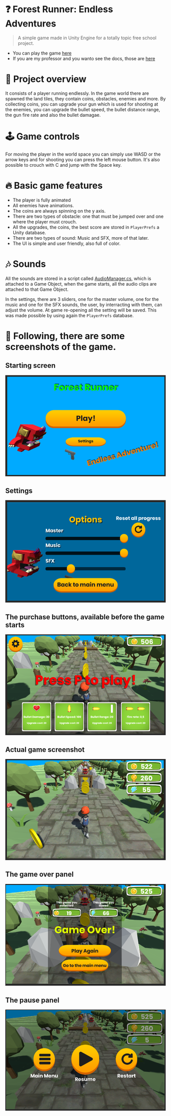 # ❓ Forest Runner: Endless Adventures

> A simple game made in Unity Engine for a totally topic free school project.

- You can play the game [here](https://simmer.io/@paoloBianchessi/forest-runner-endless-adventures)
- If you are my professor and you wanto see the docs, those are [here](https://paolo-05.github.io/ProgettoQuarta/)

# 🔎 Project overview

It consists of a player running endlessly. 
In the game world there are spawned the land tiles, they contain coins, obstacles, enemies and more. 
By collecting coins, you can upgrade your gun which is used for shooting at the enemies, you can upgrade the bullet speed, the bullet distance range, the gun fire rate and also the bullet damagae.

# 🕹️ Game controls

For moving the player in the world space you can simply use WASD or the arrow keys and for shooting you can press the left mouse button. It's also possible to crouch with C and jump with the Space key.

# 🔥 Basic game features

- The player is fully animated
- All enemies have animations.
- The coins are always spinning on the y axis.
- There are two types of obstacle: one that must be jumped over and one where the player must crouch.
- All the upgrades, the coins, the best score are stored in `PlayerPrefs` a Unity database.
- There are two types of sound: Music and SFX, more of that later.
- The UI is simple and user friendly, also full of color.

# 🎶 Sounds

All the sounds are stored in a script called [AudioManager.cs](https://github.com/paolo-05/ProgettoQuarta/blob/master/Assets/Scripts/AudioManager.cs), which is attached to a Game Object, when the game starts,
all the audio clips are attached to that Game Object.

In the settings, there are 3 sliders, one for the master volume, one for the music and one for the SFX sounds, the user, by interracting with them, can adjust the volume. 
At game re-opening all the setting will be saved. This was made possible by using again the `PlayerPrefs` database.

# 📰 Following, there are some screenshots of the game.

## Starting screen
  <img src="https://github.com/paolo-05/ProgettoQuarta/blob/master/Demo/Screenshot%202023-05-19%20104834.png">
  
## Settings

<img src="https://github.com/paolo-05/ProgettoQuarta/blob/master/Demo/Screenshot%202023-05-19%20104929.png">

## The purchase buttons, available before the game starts

<img src="https://github.com/paolo-05/ProgettoQuarta/blob/master/Demo/Screenshot%202023-05-19%20104955.png">

## Actual game screenshot

<img src="https://github.com/paolo-05/ProgettoQuarta/blob/master/Demo/Screenshot%202023-05-19%20105034.png">

## The game over panel

<img src="https://github.com/paolo-05/ProgettoQuarta/blob/master/Demo/Screenshot%202023-05-19%20105057.png">

## The pause panel

<img src="https://github.com/paolo-05/ProgettoQuarta/blob/master/Demo/Screenshot%202023-05-19%20105122.png">
